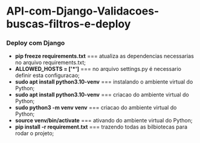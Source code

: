 # API-com-Django-Validacoes-buscas-filtros-e-deploy

<h3>Deploy com Django</h3>
<ul>
  <li><strong>pip freeze requirements.txt</strong> === atualiza as dependencias necessarias no arquivo requirements.txt;</li>
  <li><strong>ALLOWED_HOSTS = ['*']</strong> === no arquivo settings.py é necessario definir esta configuracao;</li>
  <li><strong>sudo apt install python3.10-venv</strong> === instalando o ambiente virtual do Python;</li>
  <li><strong>sudo apt install python3.10-venv</strong> === criacao do ambiente virtual do Python;</li>
  <li><strong>sudo python3 -m venv venv</strong> === criacao do ambiente virtual do Python;</li>
  <li><strong>source venv/bin/activate</strong> === ativando do ambiente virtual do Python;</li>
  <li><strong>pip install -r requirement.txt</strong> === trazendo todas as bilbiotecas para rodar o projeto;</li>
</ul>
